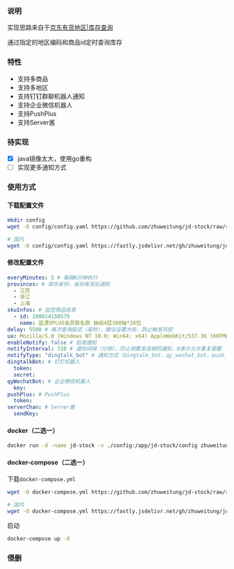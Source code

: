 ### 说明

实现思路来自于[京东有货地区|库存查询](https://cll.name/jd/stockjd.htm)

通过指定的地区编码和商品id定时查询库存

### 特性
+ 支持多商品
+ 支持多地区
+ 支持钉钉群聊机器人通知
+ 支持企业微信机器人
+ 支持PushPlus
+ 支持Server酱

### 待实现

- [x] java镜像太大，使用go重构
- [ ] 实现更多通知方式

### 使用方式

#### 下载配置文件

```bash
mkdir config
wget -O config/config.yaml https://github.com/zhuweitung/jd-stock/raw/refs/heads/go/config/config.yaml.example

# 国内
wget -O config/config.yaml https://fastly.jsdelivr.net/gh/zhuweitung/jd-stock@go/config/config.yaml.example
```

#### 修改配置文件

```yml
everyMinutes: 5 # 每隔N分钟执行
provinces: # 库存省份，省份有货后通知
  - 江苏
  - 浙江
  - 上海
skuInfos: # 监控商品信息
  - id: 100014150579
    name: 蓝漂XPLUS会员联名款 抽纸4层100抽*20包
delay: 5500 # 每次查询延迟（毫秒），建议设置大些，防止触发风控
ua: Mozilla/5.0 (Windows NT 10.0; Win64; x64) AppleWebKit/537.36 (KHTML, like Gecko) Chrome/129.0.0.0 Safari/537.36 Edg/129.0.0.0
enableNotify: false # 启用通知
notifyInterval: 720 # 通知间隔（分钟），防止频繁发送相同通知，0表示允许重复提醒
notifyType: "dingtalk_bot" # 通知方式（dingtalk_bot、qy_wechat_bot、push_plus、server_chan）
dingtalkBot: # 钉钉机器人
  token:
  secret:
qyWechatBot: # 企业微信机器人
  key:
pushPlus: # PushPlus
  token:
serverChan: # Server酱
  sendKey:
```

#### docker（二选一）

```bash
docker run -d -name jd-stock -v ./config:/app/jd-stock/config zhuweitung/jd-stock:latest
```

#### docker-compose（二选一）

下载`docker-compose.yml`

```bash
wget -O docker-compose.yml https://github.com/zhuweitung/jd-stock/raw/refs/heads/go/docker-compose.yml

# 国内
wget -O docker-compose.yml https://fastly.jsdelivr.net/gh/zhuweitung/jd-stock@go/docker-compose.yml
```

启动

```bash
docker-compose up -d
```

### 侵删

